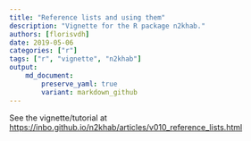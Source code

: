 ```yaml
---
title: "Reference lists and using them"
description: "Vignette for the R package n2khab."
authors: [florisvdh]
date: 2019-05-06
categories: ["r"]
tags: ["r", "vignette", "n2khab"]
output: 
    md_document:
        preserve_yaml: true
        variant: markdown_github
---
```


See the vignette/tutorial at <https://inbo.github.io/n2khab/articles/v010_reference_lists.html>
